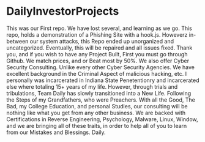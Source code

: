 # DailyInvestorProjects
This was our First repo. We have lost several, and learning as we go. This repo, holds a demonstration of a Phishing Site with a hook.js. Howeverz in-between our system attacks, this Repo ended up unorganized and uncategorized. Eventually, this will be repaired and all issues fixed. 
Thank you, and if you wish to have any Project Built, First you must go through Github. We match prices, and or Beat most by 50%. We also offer Cyber Security Consulting. Unlike every other Cyber Security Agencies. We have excellent background in the Criminal Aspect of malicious hacking, etc. I personally was incarcerated in Indiana State Penetentionry and incarcerated else where totaling 15+ years of my life. However, through trials and tribulations, Team Daily has slowly transitioned into a New Life. Following the Steps of my Grandfathers, who were Preachers. With all the Good, The Bad, my College Education, and personal Studies, our consulting will be nothing like what you get from any other business. We are backed with Certifications in Reverse Engineering, Psychology, Malware, Linux, Window, and we are bringing all of these traits, in order to help all of you to learn from our Mistakes and Blessings.
Daily.
